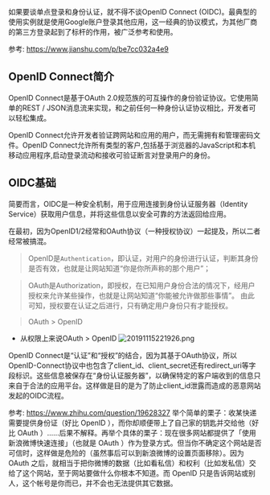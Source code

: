 如果要谈单点登录和身份认证，就不得不谈OpenID Connect (OIDC)。最典型的使用实例就是使用Google账户登录其他应用，这一经典的协议模式，为其他厂商的第三方登录起到了标杆的作用，被广泛参考和使用。

参考: https://www.jianshu.com/p/be7cc032a4e9
## OpenID Connect简介
OpenID Connect是基于OAuth 2.0规范族的可互操作的身份验证协议。它使用简单的REST / JSON消息流来实现，和之前任何一种身份认证协议相比，开发者可以轻松集成。

OpenID Connect允许开发者验证跨网站和应用的用户，而无需拥有和管理密码文件。OpenID Connect允许所有类型的客户,包括基于浏览器的JavaScript和本机移动应用程序,启动登录流动和接收可验证断言对登录用户的身份。

## OIDC基础
简要而言，OIDC是一种安全机制，用于应用连接到身份认证服务器（Identity Service）获取用户信息，并将这些信息以安全可靠的方法返回给应用。

在最初，因为OpenID1/2经常和OAuth协议（一种授权协议）一起提及，所以二者经常被搞混。

> OpenID是`Authentication`，即认证，对用户的身份进行认证，判断其身份是否有效，也就是让网站知道“你是你所声称的那个用户”；

> OAuth是Authorization，即授权，在已知用户身份合法的情况下，经用户授权来允许某些操作，也就是让网站知道“你能被允许做那些事情”。
由此可知，授权要在认证之后进行，只有确定用户身份只有才能授权。

> OAuth > OpenID

* 从权限上来说OAuth > OpenID
![20191115221926.png](https://raw.githubusercontent.com/jiangbo0216/wiki/pic-bed/20191115221926.png) 


OpenID Connect是“认证”和“授权”的结合，因为其基于OAuth协议，所以OpenID-Connect协议中也包含了client_id、client_secret还有redirect_uri等字段标识。这些信息被保存在“身份认证服务器”，以确保特定的客户端收到的信息只来自于合法的应用平台。这样做是目的是为了防止client_id泄露而造成的恶意网站发起的OIDC流程。

参考: https://www.zhihu.com/question/19628327
举个简单的栗子：收某快递需要提供身份证（好比 OpenID ），而你却顺便带上了自己家的钥匙并交给他（好比 OAuth ）……后果不解释。再举个具体的栗子：现在很多网站都提供了「使用新浪微博快速连接」（也就是 OAuth ）作为登录方式。但当你不确定这个网站是否可信时，这样做是危险的（虽然事后可以到新浪微博的设置页面移除）。因为 OAuth 之后，就相当于把你微博的数据（比如看私信）和权利（比如发私信）交给了这个网站，至于网站要做什么你根本不知道。而 OpenID 只是告诉网站或别人，这个帐号是你而已，并不会也无法提供其它数据。


